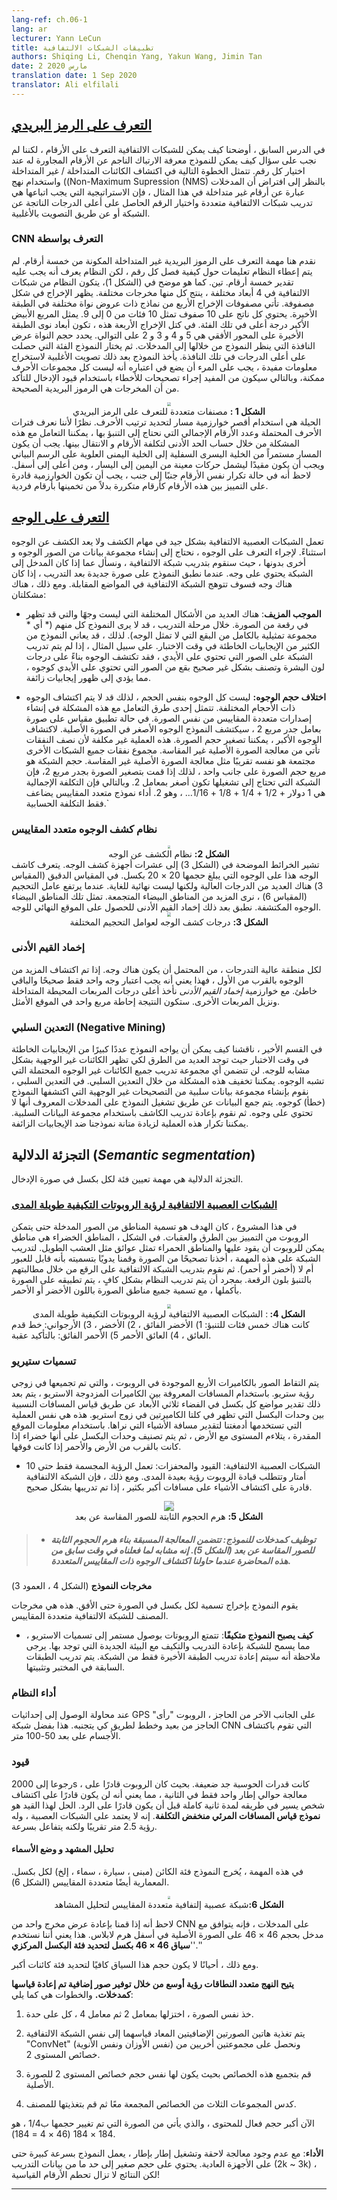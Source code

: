 ```yaml
---
lang-ref: ch.06-1
lang: ar
lecturer: Yann LeCun
title: تطبيقات الشبكات الالتفافية
authors: Shiqing Li, Chenqin Yang, Yakun Wang, Jimin Tan
date: 2 مارس 2020
translation date: 1 Sep 2020
translator: Ali elfilali
---
```


## [التعرف على الرمز البريدي](https://www.youtube.com/watch?v=ycbMGyCPzvE&t=43s)

في الدرس السابق ، أوضحنا كيف يمكن للشبكات الالتفافية التعرف على الأرقام ، لكننا لم نجب على سؤال كيف يمكن للنموذج معرفة الارتباك الناجم عن الأرقام المجاورة له عند اختيار كل رقم. تتمثل الخطوة التالية في اكتشاف الكائنات المتداخلة / غير المتداخلة واستخدام نهج ((Non-Maximum Supression (NMS)  بالنظر إلى افتراض أن المدخلات عبارة عن أرقام غير متداخلة في هذا المثال ، فإن الاستراتيجية التي يجب اتباعها هي تدريب شبكات الالتفافية متعددة واختيار الرقم الحاصل على أعلى الدرجات الناتجة عن الشبكة أو عن طريق التصويت بالأغلبية.



###  CNN التعرف بواسطة  

نقدم هنا مهمة التعرف على الرموز البريدية غير المتداخلة المكونة من خمسة أرقام. لم يتم إعطاء النظام تعليمات حول كيفية فصل كل رقم ، لكن النظام يعرف أنه يجب عليه تقدير خمسة أرقام. تين. كما هو موضح في (الشكل 1)، يتكون النظام من شبكات الالتفافية في 4 أبعاد مختلفة ، ينتج كل منها مخرجات مختلفة. يظهر الإخراج في شكل مصفوفة. تأتي مصفوفات الإخراج الأربع من نماذج ذات عروض نواة مختلفة في الطبقة الأخيرة. يحتوي كل ناتج على 10 صفوف تمثل 10 فئات من 0 إلى 9. يمثل المربع الأبيض الأكبر درجة أعلى في تلك الفئة. في كتل الإخراج الأربعة هذه ، تكون أبعاد نوى الطبقة الأخيرة على المحور الأفقي هي 5 و 4 و 3 و 2 على التوالي. يحدد حجم النواة عرض النافذة التي ينظر النموذج من خلالها إلى المدخلات. ثم يختار النموذج الفئة التي حصلت على أعلى الدرجات في تلك النافذة. يأخذ النموذج بعد ذلك تصويت الأغلبية لاستخراج معلومات مفيدة ، يجب على المرء أن يضع في اعتباره أنه ليست كل مجموعات الأحرف ممكنة، وبالتالي سيكون من المفيد إجراء تصحيحات للأخطاء باستخدام قيود الإدخال للتأكد من أن المخرجات هي الرموز البريدية الصحيحة.

<center>
<img src="{{site.baseurl}}/images/week06/06-1/O1IN3JD.png" style="zoom: 40%; background-color:#DCDCDC;"/><br>
<b>الشكل 1 :</b> مصنفات متعددة للتعرف على الرمز البريدي
</center>
الحيلة هي استخدام أقصر خوارزمية مسار لتحديد ترتيب الأحرف. نظرًا لأننا نعرف فترات الأحرف المحتملة وعدد الأرقام الإجمالي التي نحتاج إلى التنبؤ بها ، يمكننا التعامل مع هذه المشكلة من خلال حساب الحد الأدنى لتكلفة الأرقام  و الانتقال بينها. يجب أن يكون المسار مستمراً من الخلية اليسرى السفلية إلى الخلية اليمنى العلوية على الرسم البياني ويجب أن يكون مقيدًا ليشمل حركات معينة من اليمين إلى اليسار ، ومن أعلى إلى أسفل. لاحظ أنه في حالة تكرار نفس الأرقام جنبًا إلى جنب ، يجب أن تكون الخوارزمية قادرة على التمييز بين هذه الأرقام كأرقام متكررة بدلاً من تخمينها بأرقام فردية.



## [التعرف على الوجه](https://www.youtube.com/watch?v=ycbMGyCPzvE&t=1241s)

تعمل الشبكات العصبية الالتفافية بشكل جيد في مهام الكشف ولا يعد الكشف عن الوجوه استثناءً. لإجراء التعرف على الوجوه ، نحتاج إلى إنشاء مجموعة بيانات من الصور الوجوه و أخرى بدونها ، حيث سنقوم بتدريب شبكة الالتفافية ، ونسأل عما إذا كان المدخل إلى الشبكة يحتوي على وجه. عندما نطبق النموذج على صورة جديدة بعد التدريب ، إذا كان هناك وجه فسوف تتوهج الشبكة الالتفافية في المواضع المقابلة. ومع ذلك ، هناك مشكلتان:


- **الموجب المزيف**: هناك العديد من الأشكال المختلفة التي ليست وجهًا والتي قد تظهر في رقعة من الصورة. خلال مرحلة التدريب ، قد لا يرى النموذج كل منهم (* أي * مجموعة تمثيلية بالكامل من البقع التي لا تمثل الوجه). لذلك ، قد يعاني النموذج من الكثير من الإيجابيات الخاطئة في وقت الاختبار. على سبيل المثال ، إذا لم يتم تدريب الشبكة على الصور التي تحتوي على الأيدي ، فقد تكتشف الوجوه بناءً على درجات لون البشرة وتصنف بشكل غير صحيح بقع من الصور التي تحتوي على الأيدي كوجوه ، مما يؤدي إلى ظهور إيجابيات زائفة.




- **اختلاف حجم الوجوه:** ليست كل الوجوه بنفس الحجم ، لذلك قد لا يتم اكتشاف الوجوه ذات الأحجام المختلفة. تتمثل إحدى طرق التعامل مع هذه المشكلة في إنشاء إصدارات متعددة المقاييس من نفس الصورة. في حالة تطبيق مقياس على صورة بعامل جدر مربع 2 ، سيكتشف النموذج الوجوه الأصغر في الصورة الأصلية. لاكتشاف الوجوه الأكبر ، يمكننا تصغير حجم الصورة. هذه العملية غير مكلفة لأن نصف النفقات تأتي من معالجة الصورة الأصلية غير المقاسة. مجموع نفقات جميع الشبكات الأخرى مجتمعة هو نفسه تقريبًا مثل معالجة الصورة الأصلية غير المقاسة. حجم الشبكة هو مربع حجم الصورة على جانب واحد ، لذلك إذا قمت بتصغير الصورة بجدر مربع 2، فإن الشبكة التي تحتاج إلى تشغيلها تكون أصغر بمعامل 2. وبالتالي فإن التكلفة الإجمالية هي 1 دولار + 1/2 + 1/4 + 1/8 + 1/16... ، وهو 2. أداء نموذج متعدد المقاييس يضاعف فقط التكلفة الحسابية.`

  


###  نظام كشف الوجوه متعدد المقاييس

<center>
<img src="{{site.baseurl}}/images/week06/06-1/8R3v0Dj.png" style="zoom: 30%; background-color:#DCDCDC;"/><br>
<b>الشكل 2:</b> نظام الكشف عن الوجه
</center>
تشير الخرائط الموضحة في (الشكل 3) إلى عشرات أجهزة كشف الوجه. يتعرف كاشف الوجه هذا على الوجوه التي يبلغ حجمها 20 × 20 بكسل. في المقياس الدقيق (المقياس 3) هناك العديد من الدرجات العالية ولكنها ليست نهائية للغاية. عندما يرتفع عامل التحجيم (المقياس 6) ، نرى المزيد من المناطق البيضاء المتجمعة. تمثل تلك المناطق البيضاء الوجوه المكتشفة. نطبق بعد ذلك إخماد القيم الأدنى للحصول على الموقع النهائي للوجه.

<center>
<img src="{{site.baseurl}}/images/week06/06-1/CQ8T00O.png" style="zoom: 40%; background-color:#DCDCDC;"/><br>
<b>الشكل 3:</b> درجات كشف الوجه لعوامل التحجيم المختلفة
</center>


###  إخماد القيم الأدنى  

لكل منطقة عالية التدرجات ، من المحتمل أن يكون هناك وجه. إذا تم اكتشاف المزيد من الوجوه بالقرب من الأول ، فهذا يعني أنه يجب اعتبار وجه واحد فقط صحيحًا والباقي خاطئ. مع خوارزمية *إخماد القيم الأدنى* نأخذ أعلى درجات المربعات المحيطة المتداخلة ونزيل المربعات الأخرى. ستكون النتيجة إحاطة  مربع واحد في الموقع الأمثل.




###  التعدين السلبي (Negative Mining)

في القسم الأخير ، ناقشنا كيف يمكن أن يواجه النموذج عددًا كبيرًا من الإيجابيات الخاطئة في وقت الاختبار حيث توجد العديد من الطرق لكي تظهر الكائنات غير الوجهية بشكل مشابه للوجه. لن تتضمن أي مجموعة تدريب جميع الكائنات غير الوجوه المحتملة التي تشبه الوجوه. يمكننا تخفيف هذه المشكلة من خلال التعدين السلبي. في التعدين السلبي ، نقوم بإنشاء مجموعة بيانات سلبية من التصحيحات غير الوجهية التي اكتشفها النموذج (خطأ) كوجوه. يتم جمع البيانات عن طريق تشغيل النموذج على المدخلات المعروف أنها لا تحتوي على وجوه. ثم نقوم بإعادة تدريب الكاشف باستخدام مجموعة البيانات السلبية. يمكننا تكرار هذه العملية لزيادة متانة نموذجنا ضد الإيجابيات الزائفة.




## **التجزئة الدلالية** (*Semantic segmentation*)

التجزئة الدلالية هي مهمة تعيين فئة لكل بكسل في صورة الإدخال.




### [الشبكات العصبية الالتفافية لرؤية الروبوتات التكيفية طويلة المدى](https://www.youtube.com/watch?v=ycbMGyCPzvE&t=1669s)

في هذا المشروع ، كان الهدف هو تسمية المناطق من الصور المدخلة حتى يتمكن الروبوت من التمييز بين الطرق والعقبات. في الشكل ، المناطق الخضراء هي مناطق يمكن للروبوت أن يقود عليها والمناطق الحمراء تمثل عوائق مثل العشب الطويل. لتدريب الشبكة على هذه المهمة ، أخذنا تصحيحًا من الصورة وقمنا يدويًا بتسميته بأنه قابل للعبور أم لا (أخضر أو أحمر). ثم نقوم بتدريب الشبكة الالتفافية على الرقع من خلال مطالبتهم بالتنبؤ بلون الرقعة. بمجرد أن يتم تدريب النظام بشكل كافٍ ، يتم تطبيقه على الصورة بأكملها ، مع تسمية جميع مناطق الصورة باللون الأخضر أو الأحمر.



<center>
<img src="{{site.baseurl}}/images/week06/06-1/5mM7dTT.png" style="zoom: 40%; background-color:#DCDCDC;"/><br>
<b>الشكل 4: </b>:</b> الشبكات العصبية الالتفافية لرؤية الروبوتات التكيفية طويلة المدى
</center>
كانت هناك خمس فئات للتنبؤ: 1) الأخضر الفائق ، 2) الأخضر ، 3) الأرجواني: خط قدم العائق ، 4) العائق الأحمر 5) الأحمر الفائق: بالتأكيد عقبة.



### تسميات ستيريو 

يتم التقاط الصور بالكاميرات الأربع الموجودة في الروبوت ، والتي تم تجميعها في زوجي رؤية ستريو. باستخدام المسافات المعروفة بين الكاميرات المزدوجة الاستريو ، يتم بعد ذلك تقدير مواضع كل بكسل في الفضاء ثلاثي الأبعاد عن طريق قياس المسافات النسبية بين وحدات البكسل التي تظهر في كلتا الكاميرتين في زوج استريو. هذه هي نفس العملية التي تستخدمها أدمغتنا لتقدير مسافة الأشياء التي نراها. باستخدام معلومات الموقع المقدرة ، يتلاءم المستوى مع الأرض ، ثم يتم تصنيف وحدات البكسل على أنها خضراء إذا كانت بالقرب من الأرض والأحمر إذا كانت فوقها.



* الشبكات العصبية الالتفافية: القيود والمحفزات:  تعمل الرؤية المجسمة فقط حتى 10 أمتار وتتطلب قيادة الروبوت رؤية بعيدة المدى. ومع ذلك ، فإن الشبكة الالتفافية قادرة على اكتشاف الأشياء على مسافات أكبر بكثير ، إذا تم تدريبها بشكل صحيح.

  

<center>
<img src="{{site.baseurl}}/images/week06/06-1/rcxY4Lb.png" style="zoom: 100%; background-color:#DCDCDC;"/><br>
<b>الشكل 5:</b> هرم الحجوم الثابتة للصور المقاسة عن بعد
</center>



> - ##### توظيف كمدخلات للنموذج:  تتضمن المعالجة المسبقة بناء هرم الحجوم الثابتة للصور المقاسة عن بعد (الشكل 5). إنه مشابه لما فعلناه في وقت سابق من هذه المحاضرة عندما حاولنا اكتشاف الوجوه ذات المقاييس المتعددة.
>



**مخرجات النموذج** (الشكل 4 ، العمود 3)

يقوم النموذج بإخراج تسمية لكل بكسل في الصورة حتى الأفق. هذه هي مخرجات المصنف للشبكة الالتفافية متعددة المقاييس.     

* **كيف يصبح النموذج متكيفًا**: تتمتع الروبوتات بوصول مستمر إلى تسميات الاستريو ، مما يسمح للشبكة بإعادة التدريب والتكيف مع البيئة الجديدة التي توجد بها. يرجى ملاحظة أنه سيتم إعادة تدريب الطبقة الأخيرة فقط من الشبكة. يتم تدريب الطبقات السابقة في المختبر وتثبيتها.



### **أداء النظام**

عند محاولة الوصول إلى إحداثيات GPS على الجانب الآخر من الحاجز ، الروبوت "رأى" الحاجز من بعيد وخطط لطريق كي يتجنبه. هذا بفضل شبكة CNN التي تقوم باكتشاف الأجسام على بعد 50-100 متر.



### قيود

رجوعا إلى 2000s ، كانت قدرات الحوسبة جد ضعيفة. بحيث كان الروبوت قادرًا على معالجة حوالي إطار واحد فقط في الثانية ، مما يعني أنه لن يكون قادرًا على اكتشاف شخص يسير في طريقه لمدة ثانية كاملة قبل أن يكون قادرًا على الرد. الحل لهذا القيد هو **نموذج قياس المسافات المرئي منخفض التكلفة**. إنه لا يعتمد على الشبكات العصبية ، وله رؤية 2.5 متر تقريبًا ولكنه يتفاعل بسرعة.



#### **تحليل المشهد و وضع الأسماء** 

في هذه المهمة ، يُخرج النموذج فئة الكائن (مبنى ، سيارة ، سماء ، إلخ) لكل بكسل. المعمارية أيضًا متعددة المقاييس (الشكل 6).

<center>
<img src="{{site.baseurl}}/images/week06/06-1/VpVbkl5.jpg" style="zoom: 30%; background-color:#DCDCDC;"/><br>
<b>الشكل 6:</b>شبكة عصبية إلتفافية متعددة المقاييس لتحليل المشاهد
</center>



لاحظ أنه إذا قمنا بإعادة عرض مخرج واحد من CNN على المدخلات ، فإنه يتوافق مع مدخل بحجم 46 × 46 على الصورة الأصلية في أسفل هرم لابلاس. هذا يعني أننا نستخدم ''**سياق 46 × 46 بكسل لتحديد فئة البكسل المركزي**.''



ومع ذلك ، أحيانًا لا يكون حجم هذا السياق كافيًا لتحديد فئة كائنات أكبر.



**يتيح النهج متعدد النطاقات رؤية أوسع من خلال توفير صور إضافية تم إعادة قياسها كمدخلات.** والخطوات هي كما يلي:

1.  خذ نفس الصورة ، اختزلها بمعامل 2 ثم معامل 4 ، كل على حدة.

2.  يتم تغذية هاتين الصورتين الإضافيتين المعاد قياسهما إلى نفس الشبكة الالتفافية "ConvNet" (نفس الأوزان ونفس الأنوية) ونحصل على مجموعتين أخريين من خصائص المستوى 2.
3. قم بتجميع هذه الخصائص بحيث يكون لها نفس حجم خصائص المستوى 2 للصورة الأصلية.

4. كدس المجموعات الثلاث من الخصائص المجمعة معًا ثم قم بتغذيتها للمصنف.



الآن أكبر حجم فعال للمحتوى ، والذي يأتي من الصورة التي تم تغيير حجمها ب1/4 ، هو 184 × 184 (46 × 4 = 184).



**الأداء**: مع عدم وجود معالجة لاحقة وتشغيل إطار بإطار ، يعمل النموذج بسرعة كبيرة حتى على الأجهزة العادية. يحتوي على حجم صغير إلى حد ما من بيانات التدريب (2k ~ 3k) ، لكن النتائج لا تزال تحطم الأرقام القياسية!

-----------------------------------------------------------------------------------------------------------------------------------------------------


